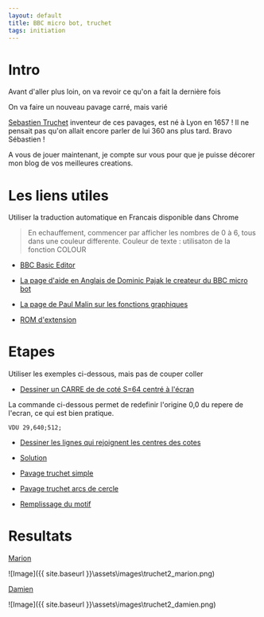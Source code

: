 ```yaml
---
layout: default
title: BBC micro bot, truchet
tags: initiation
---
```

# Intro

Avant d'aller plus loin, on va revoir ce qu'on a fait la dernière fois

On va faire un nouveau pavage carré, mais varié

[Sebastien Truchet](https://fr.wikipedia.org/wiki/S%C3%A9bastien_Truchet) inventeur de ces pavages, est né à Lyon en 1657 ! Il ne pensait pas qu'on allait encore parler de lui 360 ans plus tard. Bravo Sébastien !

A vous de jouer maintenant, je compte sur vous pour que je puisse décorer mon blog de vos meilleures creations.

# Les liens utiles

Utiliser la traduction automatique en Francais disponible dans Chrome

>En echauffement, commencer par afficher les nombres de 0 à 6, tous dans une couleur differente.
>Couleur de texte : utilisaton de la fonction COLOUR

- [BBC Basic Editor](https://bbcmic.ro/)
- [La page d'aide en Anglais de Dominic Pajak le createur du BBC micro bot](https://www.bbcmicrobot.com/learn/index.html)
- [La page de Paul Malin sur les fonctions graphiques](https://blog.mousefingers.com/post/bbc/bbc_reference/)

- [ROM d'extension](file:///C:/Users/sylvain.lecourtois/Downloads/Graphics_Extension_ROM%20(1).pdf)

# Etapes

Utiliser les exemples ci-dessous, mais pas de couper coller

- [Dessiner un CARRE de de coté S=64 centré à l'écran](https://bbcmic.ro/#%7B%22v%22%3A1%2C%22program%22%3A%22MODE2%5CnS%3D128%5CnVDU%2029%2C640%3B512%3B%5CnMOVE%200%2C0%5CnPLOT%20153%2C100%2C0%5Cn%22%7D)

La commande ci-dessous permet de redefinir l'origine 0,0 du repere de l'ecran, ce qui est bien pratique.

```basic
VDU 29,640;512;
```

- [Dessiner les lignes qui rejoignent les centres des cotes](https://bbcmic.ro/#%7B%22v%22%3A1%2C%22program%22%3A%22MODE2%5CnS%3D256%5CnVDU%2029%2C640%3B512%3B%5CnT%3DS%2F2%5CnMOVE%20T%2CT%5CnDRAW%20-T%2CT%5CnDRAW%20-T%2C-T%5CnDRAW%20T%2C-T%5CnDRAW%20T%2CT%5Cn%5Cn%22%7D)
- [Solution](https://bbcmic.ro/#%7B%22v%22%3A1%2C%22program%22%3A%22MODE2%5CnS%3D256%5CnVDU%2029%2C640%3B512%3B%5CnT%3DS%2F2%5CnMOVE%20T%2CT%5CnDRAW%20-T%2CT%5CnDRAW%20-T%2C-T%5CnDRAW%20T%2C-T%5CnDRAW%20T%2CT%5CnMOVE%200%2CT%5CnDRAW%20-T%2C0%5CnDRAW%200%2C-T%5CnDRAW%20T%2C0%5CnDRAW%200%2CT%5Cn%5Cn%22%7D)

- [Pavage truchet simple](https://bbcmic.ro/#%7B%22v%22%3A1%2C%22program%22%3A%22MODE2%5CnS%3D128%5CnFOR%20I%20%3D%200%20TO%2010%20%5CnFOR%20J%20%3D%200%20TO%209%20%5CnVDU%2029%2CI*S%3BJ*S%3B%5CnPROCCARRE%5CnNEXT%20J%5CnNEXT%20I%5CnEND%5CnDEF%20PROCCARRE%5CnT%3DS%2F2%5CnR%3DINT%28RND%281%29*2%29%5CnIF%20R%3D1%20THEN%20MOVE%200%2CT%20%3A%20DRAW%20-T%2C0%20%5CnIF%20R%3D0%20THEN%20MOVE%20-T%2C0%3A%20DRAW%200%2C-T%5CnIF%20R%3D1%20THEN%20MOVE%200%2C-T%20%3A%20DRAW%20T%2C0%5CnIF%20R%3D0%20THEN%20MOVE%20T%2C0%20%3A%20DRAW%200%2CT%5CnENDPROC%22%7D)

- [Pavage truchet arcs de cercle](https://bbcmic.ro/#%7B%22v%22%3A1%2C%22program%22%3A%22MODE2%5CnS%3D128%5CnFOR%20I%20%3D%200%20TO%2010%20%5CnFOR%20J%20%3D%200%20TO%209%20%5CnVDU%2029%2CI*S%3BJ*S%3B%5CnPROCCARRE%5CnNEXT%20J%5CnNEXT%20I%5CnEND%5CnDEF%20PROCCARRE%5CnT%3DS%2F2%5CnR%3DINT%28RND%281%29*2%29%5CnIF%20R%3D0%20THEN%20MOVE%20T%2C-T%20%3A%20MOVE%20T%2C0%20%3A%20PLOT%20%26A5%2C0%2C-T%5CnIF%20R%3D0%20THEN%20MOVE%20-T%2CT%20%3A%20MOVE%20-T%2C0%20%3A%20PLOT%20%26A5%2C0%2CT%5CnIF%20R%3D1%20THEN%20MOVE%20T%2CT%20%3A%20MOVE%200%2CT%20%3A%20PLOT%20%26A5%2CT%2C0%5CnIF%20R%3D1%20THEN%20MOVE%20-T%2C-T%20%3A%20MOVE%200%2C-T%20%3A%20PLOT%20%26A5%2C-T%2C0%5CnENDPROC%22%7D)

- [Remplissage du motif](https://bbcmic.ro/#%7B%22v%22%3A1%2C%22program%22%3A%22MODE2%5CnS%3D128%5CnFOR%20I%20%3D%200%20TO%2010%20%5CnFOR%20J%20%3D%200%20TO%209%20%5CnVDU%2029%2CI*S%3BJ*S%3B%5CnPROCCARRE%5CnNEXT%20J%5CnNEXT%20I%5CnFOR%20I%20%3D%200%20TO%2010%20%5CnFOR%20J%20%3D%200%20TO%209%20%5CnVDU%2029%2CI*S%3BJ*S%3B%5CnGCOL%200%2CINT%28RND%285%29%2B1%29%5CnPLOT%20%2685%2CS%2F2%2CS%2F2%5CnNEXT%20J%5CnNEXT%20I%5CnEND%5CnDEF%20PROCCARRE%5CnT%3DS%2F2%5CnR%3DINT%28RND%281%29*2%29%5CnIF%20R%3D0%20THEN%20MOVE%20T%2C-T%20%3A%20MOVE%20T%2C0%20%3A%20PLOT%20%26A5%2C0%2C-T%5CnIF%20R%3D0%20THEN%20MOVE%20-T%2CT%20%3A%20MOVE%20-T%2C0%20%3A%20PLOT%20%26A5%2C0%2CT%5CnIF%20R%3D1%20THEN%20MOVE%20T%2CT%20%3A%20MOVE%200%2CT%20%3A%20PLOT%20%26A5%2CT%2C0%5CnIF%20R%3D1%20THEN%20MOVE%20-T%2C-T%20%3A%20MOVE%200%2C-T%20%3A%20PLOT%20%26A5%2C-T%2C0%5CnENDPROC%22%7D)


# Resultats

[Marion](https://bbcmic.ro/#%7B%22v%22%3A1%2C%22program%22%3A%22MODE%200%5CnS%3D100%5CnT%3DS%2F2%5CnFOR%20Z%3D0%20TO%2011%5CnFOR%20Y%3D0%20TO%2010%5CnR%3DRND%281%29%5CnVDU%2029%2CZ*S%3BY*S%3B%5CnIF%20R%3E0.5%20THEN%20MOVE%200%2CT%20%3A%20DRAW%20T%2C0%5CnIF%20R%3E0.5%20THEN%20MOVE%20-T%2C0%20%3A%20DRAW%200%2C-T%5CnIF%20R%3C%3D0.5%20THEN%20MOVE%200%2C-T%20%3A%20DRAW%20%20T%2C0%5CnIF%20R%3C%3D0.5%20THEN%20MOVE%20-T%2C0%20%3A%20DRAW%200%2CT%5CnNEXT%20Y%5CnNEXT%20Z%5CnPLOT%20%2685%2C0%2C0%22%7D)

![Image]({{ site.baseurl }}\assets\images\truchet2_marion.png)

[Damien](https://bbcmic.ro/#%7B%22v%22%3A1%2C%22program%22%3A%22MODE2%5CnGCOL%200%2C15%5CnS%3D128%5Cnpoo%3DS%2F2%5CnFOR%20cnul%3D%200%20TO%2011%5CnFOR%20y%3D%200%20TO%2010%5Cnnon%3D%20RND%281%29%5CnVDU%2029%2Ccnul*S%3By*S%3B%5CnIF%20non%3E0.5%20THEN%20MOVE%200%2Cpoo%3ADRAW%20poo%2C0%5CnIF%20non%3C0.5%20THEN%20MOVE%20poo%2C0%3ADRAW%200%2C-poo%5CnIF%20non%3E0.5%20THEN%20MOVE%20-poo%2C0%3ADRAW%200%2C-poo%5CnIF%20non%3C0.5%20THEN%20MOVE%20-poo%2C0%3ADRAW%200%2Cpoo%5CnNEXT%20y%5CnNEXT%20cnul%5CnMOVE%200%2C0%5CnVDU%2029%2C0%3B0%3B%5CnGCOL%200%2C8%5CnPLOT%20%2685%2C0%2C0%5CnPLOT%20%2685%2C1000%2C1000%5CnPLOT%20%2685%2C1000%2C0%5CnPLOT%20%2685%2C0%2C1000%5CnPLOT%20%2685%2C200%2C500%22%7D)

![Image]({{ site.baseurl }}\assets\images\truchet2_damien.png)
